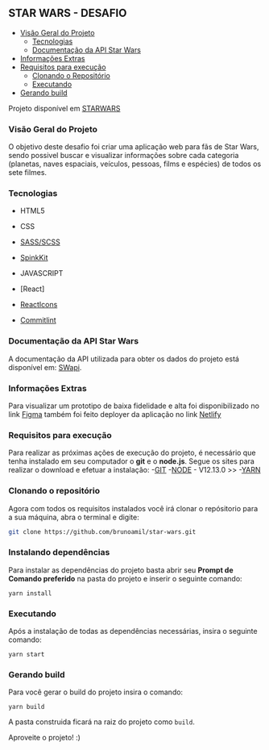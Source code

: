 
## STAR WARS - DESAFIO

- [Visão Geral do Projeto](#visão-geral-do-projeto)
  - [Tecnologias](#tecnologias)
  - [Documentação da API Star Wars](#documentação-api-star-wars)
- [Informações Extras](#informações-extras)
- [Requisitos para execução](#requisitos-para-execução)
  - [Clonando o Repositório](#clonando-o-repositório)
  - [Executando](#executando)
- [Gerando build](#gerando-build)

Projeto disponível em [STARWARS](http://nettlify.com)

### Visão Geral do Projeto
O objetivo deste desafio foi criar uma aplicação web para fãs de Star Wars, sendo possivel buscar e visualizar informações sobre cada categoria (planetas, naves espaciais, veículos, pessoas, films e espécies) de todos os sete filmes. 

### Tecnologias
- HTML5

- CSS
- [SASS/SCSS](https://sass-lang.com/)
- [SpinkKit](https://www.npmjs.com/package/react-spinkit)

- JAVASCRIPT 
- [React]
- [ReactIcons](https://react-icons.github.io/react-icons/)
- [Commitlint](https://github.com/conventional-changelog/commitlint)


### Documentação da API Star Wars
A documentação da API utilizada para obter os dados do projeto está disponível em: [SWapi](https://swapi.dev/).


### Informações Extras
Para visualizar um prototipo de baixa fidelidade e alta foi disponibilizado no link [Figma](https://www.figma.com/file/nrO7g1DDI5tonaczfSaA7J/STAR-WARS?node-id=0%3A1)
também foi feito deployer da aplicação no link [Netlify](https://www.netlify.com/)


### Requisitos para execução

Para realizar as próximas ações de execução do projeto, é necessário que tenha instalado em seu computador o **git** e o **node.js**. Segue os sites para realizar o download e efetuar a instalação:
  -[GIT](https://git-scm.com/)
  -[NODE](https://nodejs.org/en/) - V12.13.0 >>
  -[YARN](https://yarnpkg.com/)

### Clonando o repositório
Agora com todos os requisitos instalados você irá clonar o repósitorio para a sua máquina, abra o terminal e digite:

``` bash
git clone https://github.com/brunoamil/star-wars.git
```
### Instalando dependências
Para instalar as dependências do projeto basta abrir seu **Prompt de Comando preferido** na pasta do projeto e inserir o seguinte comando:
```prompt
yarn install
```
### Executando
Após a instalação de todas as dependências necessárias, insira o seguinte comando: 
```prompt
yarn start
```
### Gerando build
Para você gerar o build do projeto insira o comando:
```prompt
yarn build
```
A pasta construida ficará na raiz do projeto como `build`.

Aproveite o projeto! :) 